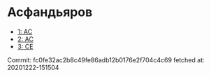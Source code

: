 # Асфандьяров
- [1: AC](1.md)
- [2: AC](2.md)
- [3: CE](3.md)

Commit: fc0fe32ac2b8c49fe86adb12b0176e2f704c4c69
 fetched at: 20201222-151504
